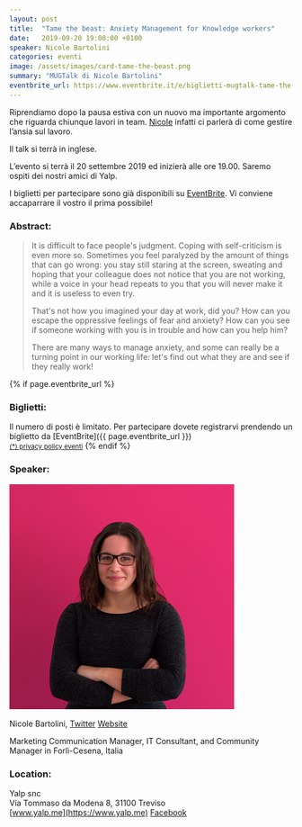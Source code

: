 ```yaml
---
layout: post
title:  "Tame the beast: Anxiety Management for Knowledge workers"
date:   2019-09-20 19:00:00 +0100
speaker: Nicole Bartolini
categories: eventi
image: /assets/images/card-tame-the-beast.png
summary: "MUGTalk di Nicole Bartolini"
eventbrite_url: https://www.eventbrite.it/e/biglietti-mugtalk-tame-the-beast-anxiety-management-for-knowledge-workers-71083487625
---
```


Riprendiamo dopo la pausa estiva con un nuovo ma importante argomento che riguarda chiunque lavori in team.
[Nicole](#speaker) infatti ci parlerà di come gestire l’ansia sul lavoro.

Il talk si terrà in inglese.

L’evento si terrà il 20 settembre 2019 ed inizierà alle ore 19.00. Saremo ospiti dei nostri amici di Yalp.

I biglietti per partecipare sono già disponibili su [EventBrite](#tickets). Vi conviene accaparrare il vostro il prima possibile!

<h3>Abstract:</h3>

> It is difficult to face people's judgment. Coping with self-criticism is even more so. Sometimes you feel paralyzed by the amount of things that can go wrong: you stay still staring at the screen, sweating and hoping that your colleague does not notice that you are not working, while a voice in your head repeats to you that you will never make it and it is useless to even try.
>
> That's not how you imagined your day at work, did you? How can you escape the oppressive feelings of fear and anxiety? How can you see if someone working with you is in trouble and how can you help him?
>
> There are many ways to manage anxiety, and some can really be a turning point in our working life: let's find out what they are and see if they really work!


{% if page.eventbrite_url %}
<a id="tickets"></a>
<h3>Biglietti:</h3>
Il numero di posti è limitato. Per partecipare dovete registrarvi prendendo un biglietto da [EventBrite]({{ page.eventbrite_url }})<br/>
<small><a href="#privacy-policy">(*) privacy policy eventi</a></small>
{% endif %}

<a id="speaker"></a>
<h3>Speaker:</h3>

<div class="speaker-container">
    <img src="/assets/images/speaker-nicole-bartolini.png" />
    <p>
        Nicole Bartolini,
        <a href="https://twitter.com/N1c0l_3">Twitter</a>
        <a href="https://about.me/nicolebartolini">Website</a>
    </p>
    <p>
        Marketing Communication Manager, IT Consultant, and Community Manager in Forlì-Cesena, Italia
    </p>
    <p class="clear"></p>
</div>

<a id="location"></a>
<h3>Location:</h3>

Yalp snc<br/>
Via Tommaso da Modena 8, 31100 Treviso<br/>
[www.yalp.me](https://www.yalp.me) [Facebook](https://www.facebook.com/WeMadeStrategies)
